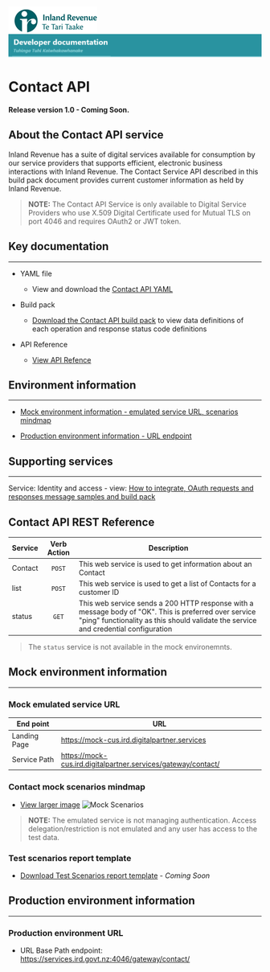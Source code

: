 
![IRD logo](../../Images/IRlogo.gif)
![Software Dev](../../Images/SoftwareDev.png)

# Contact API 

#### Release version 1.0 - Coming Soon. 

## About the Contact API service

Inland Revenue has a suite of digital services available for consumption by our service providers that supports efficient, electronic business interactions with Inland Revenue. 
The Contact Service API described in this build pack document provides current customer information as held by Inland Revenue. 

>**NOTE:** The Contact API Service is only available to Digital Service Providers who use X.509 Digital Certificate used for Mutual TLS on port 4046 and requires OAuth2 or JWT token.

## Key documentation
---
- YAML file
	- View and download the [Contact API YAML](Contact%202020-09-28.yaml)

- Build pack 
	- [Download the Contact API build pack](Build%20pack%20-%20Contact%20API.pdf) to view data definitions of each operation and response status code definitions
	
- API Reference	
	- [View API Refence](#Contact-API-REST-Reference)	

## Environment information
---
- [Mock environment information - emulated service URL, scenarios mindmap](#mock-environment-information)

- [Production environment information - URL endpoint](#production-environment-information)

## Supporting services
---- 

Service: Identity and access - view: [How to integrate, OAuth requests and responses message samples and build pack](https://github.com/InlandRevenue/Gateway_Services-Access/tree/master/Identity%20and%20Access)

<a name="Contact-API-REST-Reference"></a>
## Contact API REST Reference

|Service| Verb Action| Description
| -- | :--: | -- |
| Contact | `POST` | This web service is used to get information about an Contact|
| list | `POST` | This web service is used to get a list of Contacts for a customer ID |
| status | `GET` | This web service sends a 200 HTTP response with a message body of "OK". This is preferred over service "ping" functionality as this should validate the service and credential configuration |

> The `status` service is not available in the mock environemnts. 

<a name="mock-environment-information"></a>
## Mock environment information
---
### Mock emulated service URL
| End point | URL |
|--|--|
| Landing Page | https://mock-cus.ird.digitalpartner.services |
| Service Path | https://mock-cus.ird.digitalpartner.services/gateway/contact/|

### Contact mock scenarios mindmap

- [View larger image](../images/Contact%20API%20Emulator%20Mindmap.png)
![Mock Scenarios](../images/Contact%20API%20Emulator%20Mindmap.png)

> **NOTE:** The emulated service is not managing authentication. Access delegation/restriction is not emulated and any user has access to the test data.

### Test scenarios report template

- [Download Test Scenarios report template](Contact%20API-%20Test%20Report%20Template.docx) - *Coming Soon*


<a name="production-environment-information"></a>
## Production environment information
---
### Production environment URL

* URL Base Path endpoint: https://services.ird.govt.nz:4046/gateway/contact/
